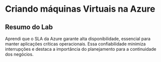 # Criando máquinas Virtuais na Azure

## Resumo do Lab

Aprendi que o SLA da Azure garante alta disponibilidade, essencial para manter aplicações críticas operacionais. Essa confiabilidade minimiza interrupções e destaca a importância do planejamento para a continuidade dos negócios.